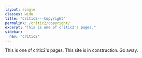 ```yaml
---
layout: single
classes: wide
title: "Critic2---Copyright"
permalink: /critic2/copyright/
excerpt: "This is one of critic2's pages."
sidebar:
  nav: "critic2"
---
```


This is one of critic2's pages. This site is in construction. Go away.

